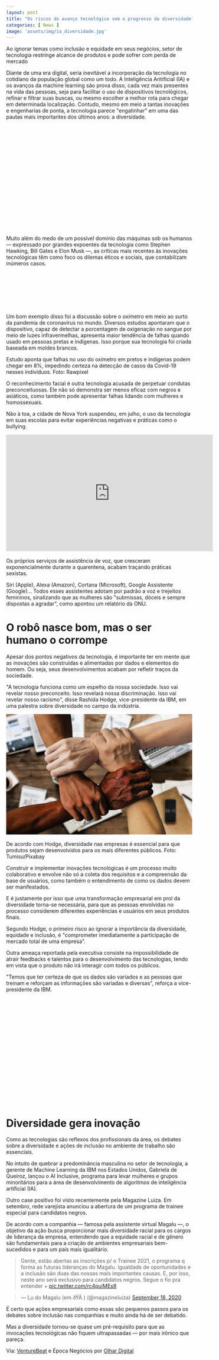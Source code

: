 ```yaml
---
layout: post
title: "Os riscos do avanço tecnológico sem o progresso da diversidade"
categories: [ News ]
image: 'assets/img/ia_diversidade.jpg'
---
```


Ao ignorar temas como inclusão e equidade em seus negócios, setor de tecnologia restringe alcance de produtos e pode sofrer com perda de mercado

Diante de uma era digital, seria inevitável a incorporação da tecnologia no cotidiano da população global como um todo. A Inteligência Aritificial (IA) e os avanços da machine learning são prova disso, cada vez mais presentes na vida das pessoas, seja para facilitar o uso de dispositivos tecnológicos, refinar e filtrar suas buscas, ou mesmo escolher a melhor rota para chegar em determinada localização. Contudo, mesmo em meio a tantas inovações e engenharias de ponta, a tecnologia parece "engatinhar" em uma das pautas mais importantes dos últimos anos: a diversidade.

<!-- QUADRADO -->
<script async src="//pagead2.googlesyndication.com/pagead/js/adsbygoogle.js"></script>
<ins class="adsbygoogle"
style="display:inline-block;width:336px;height:280px"
data-ad-client="ca-pub-2838251107855362"
data-ad-slot="5351066970"></ins>
<script>
(adsbygoogle = window.adsbygoogle || []).push({});
</script>

Muito além do medo de um possível domínio das máquinas sob os humanos — expressado por grandes expoentes da tecnologia como Stephen Hawking, Bill Gates e Elon Musk —, as críticas mais recentes às inovações tecnológicas têm como foco os dilemas éticos e sociais, que contabilizam inúmeros casos.

<!-- MINI ANÚNCIO -->
<script async src="//pagead2.googlesyndication.com/pagead/js/adsbygoogle.js"></script>
<!-- Games Root -->
<ins class="adsbygoogle"
style="display:inline-block;width:730px;height:95px"
data-ad-client="ca-pub-2838251107855362"
data-ad-slot="5351066970"></ins>
<script>
(adsbygoogle = window.adsbygoogle || []).push({});
</script>

Um bom exemplo disso foi a discussão sobre o oxímetro em meio ao surto da pandemia de coronavírus no mundo. Diversos estudos apontaram que o dispositivo, capaz de detectar a porcentagem de oxigenação no sangue por meio de luzes infravermelhas, apresenta maior tendência de falhas quando usado em pessoas pretas e indígenas. Isso porque sua tecnologia foi criada baseada em moldes brancos.

<!-- RETANGULO LARGO 2 -->
<script async src="//pagead2.googlesyndication.com/pagead/js/adsbygoogle.js"></script>
<ins class="adsbygoogle"
style="display:block; text-align:center;"
data-ad-layout="in-article"
data-ad-format="fluid"
data-ad-client="ca-pub-2838251107855362"
data-ad-slot="8549252987"></ins>
<script>
(adsbygoogle = window.adsbygoogle || []).push({});
</script>

Estudo aponta que falhas no uso do oxímetro em pretos e indígenas podem chegar em 8%, impedindo certeza na detecção de casos da Covid-19 nesses indivíduos. Foto: Rawpixel

O reconhecimento facial é outra tecnologia acusada de perpetuar condutas preconceituosas. Ele não só demonstra ser menos eficaz com negros e asiáticos, como também pode apresentar falhas lidando com mulheres e homossexuais.

Não à toa, a cidade de Nova York suspendeu, em julho, o uso da tecnologia em suas escolas para evitar experiências negativas e práticas como o bullying.

<iframe width="560" height="315" src="https://www.youtube.com/embed/t4DT3tQqgRM" frameborder="0" allow="accelerometer; autoplay; clipboard-write; encrypted-media; gyroscope; picture-in-picture" allowfullscreen></iframe>

<!-- RETANGULO LARGO -->
<script async src="https://pagead2.googlesyndication.com/pagead/js/adsbygoogle.js"></script>
<!-- Informat -->
<ins class="adsbygoogle"
style="display:block"
data-ad-client="ca-pub-2838251107855362"
data-ad-slot="2327980059"
data-ad-format="auto"
data-full-width-responsive="true"></ins>
<script>
(adsbygoogle = window.adsbygoogle || []).push({});
</script>

Os próprios serviços de assistência de voz, que cresceram exponencialmente durante a quarentena, acabam traçando práticas sexistas.

Siri (Apple), Alexa (Amazon), Cortana (Microsoft), Google Assistente (Google)... Todos esses assistentes adotam por padrão a voz e trejeitos femininos, sinalizando que as mulheres são "submissas, dóceis e sempre dispostas a agradar", como apontou um relatório da ONU.

# O robô nasce bom, mas o ser humano o corrompe

Apesar dos pontos negativos da tecnologia, é importante ter em mente que as inovações são construídas e alimentadas por dados e elementos do homem. Ou seja, seus desenvolvimentos acabam por refletir traços da sociedade.

"A tecnologia funciona como um espelho da nossa sociedade. Isso vai revelar nosso preconceito. Isso revelará nossa discriminação. Isso vai revelar nosso racismo", disse Rashida Hodge, vice-presidente da IBM, em uma palestra sobre diversidade no campo da indústria.

![Diversidade](/assets/img/20201022203258.jpg)

De acordo com Hodge, diversidade nas empresas é essencial para que produtos sejam desenvolvidos para os mais diferentes públicos. Foto: Tumisu/Pixabay

Construir e implementar inovações tecnológicas é um processo muito colaborativo e envolve não só a coleta dos requisitos e a compreensão da base de usuários, como também o entendimento de como os dados devem ser manifestados.

E é justamente por isso que uma transformação empresarial em prol da diversidade torna-se necessária, para que as pessoas envolvidas no processo considerem diferentes experiências e usuários em seus produtos finais.

Segundo Hodge, o primeiro risco ao ignorar a importância da diversidade, equidade e inclusão, é "comprometer imediatamente a participação de mercado total de uma empresa".

Outra ameaça reportada pela executiva consiste na impossibilidade de atrair feedbacks e talentos para o desenvolvimento das tecnologias, tendo em vista que o produto não irá interagir com todos os públicos.

"Temos que ter certeza de que os dados são variados e as pessoas que treinam e reforçam as informações são variadas e diversas", reforça a vice-presidente da IBM.

<!-- QUADRADO -->
<script async src="//pagead2.googlesyndication.com/pagead/js/adsbygoogle.js"></script>
<ins class="adsbygoogle"
style="display:inline-block;width:336px;height:280px"
data-ad-client="ca-pub-2838251107855362"
data-ad-slot="5351066970"></ins>
<script>
(adsbygoogle = window.adsbygoogle || []).push({});
</script>

# Diversidade gera inovação

Como as tecnologias são reflexos dos profissionais da área, os debates sobre a diversidade e ações de inclusão no ambiente de trabalho são essenciais.

No intuito de quebrar a predominância masculina no setor de tecnologia, a gerente de Machine Learning da IBM nos Estados Unidos, Gabriela de Queiroz, lançou o AI Inclusive, programa para levar mulheres e grupos minoritários para a área de desenvolvimento de algoritmos de inteligência artificial (IA).

Outro case positivo foi visto recentemente pela Magazine Luiza. Em setembro, rede varejista anunciou a abertura de um programa de trainee especial para candidatos negros.

De acordo com a companhia — famosa pela assistente virtual Magalu —, o objetivo da ação busca proporcionar mais diversidade racial para os cargos de liderança da empresa, entendendo que a equidade racial e de gênero são fundamentais para a criação de ambientes empresariais bem-sucedidos e para um país mais igualitário.

> Gente, estão abertas as inscrições p/ o Trainee 2021, o programa q forma as futuras lideranças do Magalu. Igualdade de oportunidades e a inclusão são duas das nossas mais importantes causas. E, por isso, neste ano será exclusivo para candidatos negros. Segue o fio pra entender + [pic.twitter.com/rc4puiMEs8](https://t.co/rc4puiMEs8)

> — Lu do Magalu (em ðŸÂ ) (@magazineluiza) [September 18, 2020](https://twitter.com/magazineluiza/status/1307089647282122758?ref_src=twsrc%5Etfw)

É certo que ações empresariais como essas são pequenos passos para os debates sobre inclusão nas companhias e muito ainda há de ser debatido.

Mas a diversidade tornou-se quase um pré-requisito para que as invocações tecnológicas não fiquem ultrapassadas — por mais irônico que pareça.

Via: [VentureBeat](https://venturebeat.com/2020/10/22/the-real-business-risks-of-ignoring-diversity-equity-and-inclusion-in-your-ai-strategy/) e Época Negócios por [Olhar Digital](https://olhardigital.com.br/pro/noticia/os-riscos-do-avanco-tecnologico-sem-o-progresso-da-diversidade/109167)




